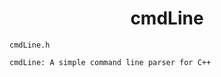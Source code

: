 <h1 align="center">cmdLine</h1>




```
cmdLine.h

cmdLine: A simple command line parser for C++
```





